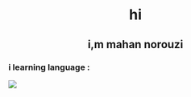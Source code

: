 <h1 align='center'> hi </h1>
<h2 align='center'>i,m mahan norouzi</h2>
<h3>i learning language :</h3>
<img src='https://skillicons.dev/icons?i=js,html,css,git,bootstrap,sass,npm,php,vue'>
<!---
mahan-nrz85/mahan-nrz85 is a ✨ special ✨ repository because its `README.md` (this file) appears on your GitHub profile.
You can click the Preview link to take a look at your changes.
--->
